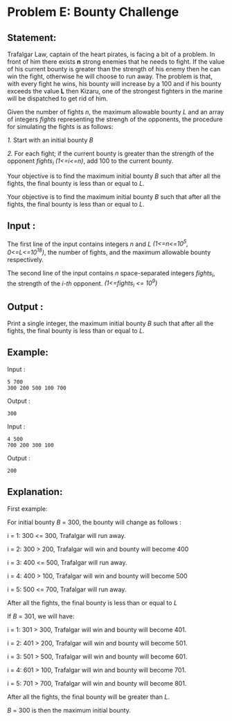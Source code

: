 # Problem E: Bounty Challenge

## Statement:

Trafalgar Law, captain of the heart pirates, is facing a bit of a problem. In front of him there exists **n** strong enemies that he needs to fight. If the value of his current bounty is greater than the strength of his enemy then he can win the fight, otherwise he will choose to run away.
The problem is that, with every fight he wins, his bounty will increase by a 100 and if his bounty exceeds the value **L** then Kizaru, one of the strongest fighters in the marine will be dispatched to get rid of him.

Given the number of fights _n_, the maximum allowable bounty _L_ and an array of integers _fights_ representing the strengh of the opponents, the procedure for simulating the fights is as follows:

_1._ Start with an initial bounty _B_

_2._ For each fight; if the current bounty is greater than the strength of the opponent _fights<sub>i</sub>_ _(1<=i<=n)_, add 100 to the current bounty.

Your objective is to find the maximum initial bounty _B_ such that after all the fights, the final bounty is less than or equal to _L_.

Your objective is to find the maximum initial bounty _B_ such that after all the fights, the final bounty is less than or equal to _L_.

## Input :

The first line of the input contains integers _n_ and _L_ _(1<=n<=10<sup>5</sup>, 0<=L<=10<sup>18</sup>)_, the number of fights, and the maximum allowable bounty respectively.

The second line of the input contains _n_ space-separated integers _fights<sub>i</sub>_, the strength of the _i-th_ opponent. _(1<=fights<sub>i</sub> <= 10<sup>9</sup>)_

## Output :

Print a single integer, the maximum initial bounty _B_ such that after all the fights, the final bounty is less than or equal to _L_.

## Example:

Input :

```
5 700
300 200 500 100 700
```

Output :

```
300
```

Input :

```
4 500
700 200 300 100
```

Output :

```
200
```

## Explanation:

First example:

For initial bounty _B_ = 300, the bounty will change as follows :

i = 1: 300 <= 300, Trafalgar will run away.

i = 2: 300 > 200, Trafalgar will win and bounty will become 400

i = 3: 400 <= 500, Trafalgar will run away.

i = 4: 400 > 100, Trafalgar will win and bounty will become 500

i = 5: 500 <= 700, Trafalgar will run away.

After all the fights, the final bounty is less than or equal to _L_

If _B_ = 301, we will have:

i = 1: 301 > 300, Trafalgar will win and bounty will become 401.

i = 2: 401 > 200, Trafalgar will win and bounty will become 501.

i = 3: 501 > 500, Trafalgar will win and bounty will become 601.

i = 4: 601 > 100, Trafalgar will win and bounty will become 701.

i = 5: 701 > 700, Trafalgar will win and bounty will become 801.

After all the fights, the final bounty will be greater than _L_.

_B_ = 300 is then the maximum initial bounty.
